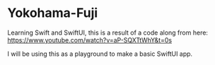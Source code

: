 # Yokohama-Fuji

Learning Swift and SwiftUI, this is a result of a code along from here: https://www.youtube.com/watch?v=aP-SQXTtWhY&t=0s

I will be using this as a playground to make a basic SwiftUI app.
